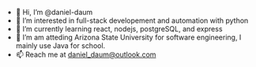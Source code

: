 - 👋 Hi, I’m @daniel-daum
- 👀 I’m interested in full-stack developement and automation with python
- 🌱 I’m currently learning react, nodejs, postgreSQL, and express
- 💞️ I’m am atteding Arizona State University for software engineering, I mainly use Java for school.
- 📫 Reach me at daniel_daum@outlook.com

<!---
daniel-daum/daniel-daum is a ✨ special ✨ repository because its `README.md` (this file) appears on your GitHub profile.
You can click the Preview link to take a look at your changes.
--->
